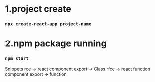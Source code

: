 # 1.project create 
### `npx create-react-app project-name` 

# 2.npm package running
### `npm start` 

Snippets
rce  -> react component export  -> Class
rfce -> react function component export -> function